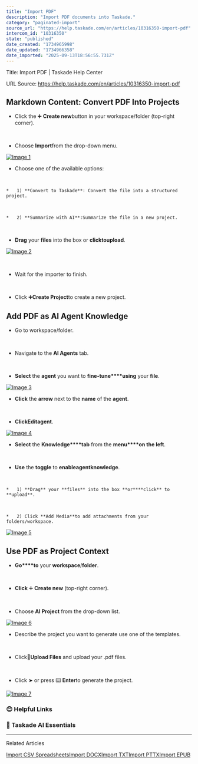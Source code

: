 ```yaml
---
title: "Import PDF"
description: "Import PDF documents into Taskade."
category: "paginated-import"
source_url: "https://help.taskade.com/en/articles/10316350-import-pdf"
intercom_id: "10316350"
state: "published"
date_created: "1734965998"
date_updated: "1734966358"
date_imported: "2025-09-13T18:56:55.731Z"
---
```


Title: Import PDF | Taskade Help Center

URL Source: https://help.taskade.com/en/articles/10316350-import-pdf

Markdown Content:
**Convert PDF Into Projects**
-----------------------------

*   Click the ➕ **Create new**button in your workspace/folder (top-right corner).

​

*   Choose **Import**from the drop-down menu.

[![Image 1](https://downloads.intercomcdn.com/i/o/plyqw4hf/1309159739/7869dab87b8218a2850be5b94a44/import-format-1.jpg?expires=1757791800&signature=9faad55946562a493ed9d09e9b760c34507ec4e6e60f19605e56a9a923fbd69a&req=dSMnH8h7lIZcUPMW1HO4zXRhufmsXV%2Bmx%2B2P24Z2bDfxhd0CxVWIc238oEqq%0AG4xryIWL0Yu4OMHNxSU%3D%0A)](https://downloads.intercomcdn.com/i/o/plyqw4hf/1309159739/7869dab87b8218a2850be5b94a44/import-format-1.jpg?expires=1757791800&signature=9faad55946562a493ed9d09e9b760c34507ec4e6e60f19605e56a9a923fbd69a&req=dSMnH8h7lIZcUPMW1HO4zXRhufmsXV%2Bmx%2B2P24Z2bDfxhd0CxVWIc238oEqq%0AG4xryIWL0Yu4OMHNxSU%3D%0A)

*   Choose one of the available options:

​

    *   1) **Convert to Taskade**: Convert the file into a structured project.

​

    *   2) **Summarize with AI**:Summarize the file in a new project.

​

*   **Drag** your **files** into the box or **click****to****upload**.

[![Image 2](https://downloads.intercomcdn.com/i/o/plyqw4hf/1309159742/f6918843b789377ae22d59642739/import-format-2.jpg?expires=1757791800&signature=cf51c1c6b13ae81f9ad4cc361f24d39dbd2019cd8d9c82c35214a751c2a3f13b&req=dSMnH8h7lIZbW%2FMW1HO4zSiTjj8f7WQgdnaIwrreuI3gApafW9US9fpRHV%2FM%0A2j3NHSkgzyRbQnGAjys%3D%0A)](https://downloads.intercomcdn.com/i/o/plyqw4hf/1309159742/f6918843b789377ae22d59642739/import-format-2.jpg?expires=1757791800&signature=cf51c1c6b13ae81f9ad4cc361f24d39dbd2019cd8d9c82c35214a751c2a3f13b&req=dSMnH8h7lIZbW%2FMW1HO4zSiTjj8f7WQgdnaIwrreuI3gApafW9US9fpRHV%2FM%0A2j3NHSkgzyRbQnGAjys%3D%0A)

​

*   Wait for the importer to finish.

​

*   Click ➕**Create Project**to create a new project.

**Add PDF as AI Agent Knowledge**
---------------------------------

*   Go to workspace/folder.

​

*   Navigate to the **AI Agents** tab.

​

*   **Select** the **agent** you want to **fine-tune****using** your **file**.

[![Image 3](https://downloads.intercomcdn.com/i/o/plyqw4hf/1309159745/4e49b29934ce8bc7f02f6987f89f/agent-knowledge-format-1.png?expires=1757791800&signature=1a8080ea8e68e41926396dd7d1af63d390bd28b3d9cf85c3d899f1f626218120&req=dSMnH8h7lIZbXPMW1HO4zTnzXZPGn%2B7JNt41rVHYHXt3GEegPa9um7ZP9pXv%0Aak0p5Z0aH2GwXAe4ciw%3D%0A)](https://downloads.intercomcdn.com/i/o/plyqw4hf/1309159745/4e49b29934ce8bc7f02f6987f89f/agent-knowledge-format-1.png?expires=1757791800&signature=1a8080ea8e68e41926396dd7d1af63d390bd28b3d9cf85c3d899f1f626218120&req=dSMnH8h7lIZbXPMW1HO4zTnzXZPGn%2B7JNt41rVHYHXt3GEegPa9um7ZP9pXv%0Aak0p5Z0aH2GwXAe4ciw%3D%0A)

*   **Click** the **arrow** next to the **name** of the **agent**.

​

*   **Click****Edit****agent**.

[![Image 4](https://downloads.intercomcdn.com/i/o/plyqw4hf/1309159749/b162730989b6885b3d309a617f1b/agent-knowledge-format-2.png?expires=1757791800&signature=82ae5b82b0cdbeb46d43dbf2dc4cbfd70943a181a2919ffc1b620b1e9a4fef31&req=dSMnH8h7lIZbUPMW1HO4zXm8vMV0AY2fY5hNXZHXsS0ZjaPI59zsqa2jMxm6%0AMJFp1Jyx9TN7k6hlhI8%3D%0A)](https://downloads.intercomcdn.com/i/o/plyqw4hf/1309159749/b162730989b6885b3d309a617f1b/agent-knowledge-format-2.png?expires=1757791800&signature=82ae5b82b0cdbeb46d43dbf2dc4cbfd70943a181a2919ffc1b620b1e9a4fef31&req=dSMnH8h7lIZbUPMW1HO4zXm8vMV0AY2fY5hNXZHXsS0ZjaPI59zsqa2jMxm6%0AMJFp1Jyx9TN7k6hlhI8%3D%0A)

*   **Select** the **Knowledge****tab** from the **menu****on the left**.

​

*   **Use** the **toggle** to **enable****agent****knowledge**.

​

    *   1) **Drag** your **files** into the box **or****click** to **upload**.

​

    *   2) Click **Add Media**to add attachments from your folders/workspace.

[![Image 5](https://downloads.intercomcdn.com/i/o/plyqw4hf/1309159748/8311749667224a82bc7692141ff3/agent-knowledge-3.png?expires=1757791800&signature=283f8a4d89d0238464f592c54acf13a89fce844d4937cd88c354df4c943538ed&req=dSMnH8h7lIZbUfMW1HO4zcktjL31SoI797KXRDznx%2BVq2ZSi2x1%2BWjmXC%2BZE%0AYZlFi5vj%2BA7%2BnWTyve0%3D%0A)](https://downloads.intercomcdn.com/i/o/plyqw4hf/1309159748/8311749667224a82bc7692141ff3/agent-knowledge-3.png?expires=1757791800&signature=283f8a4d89d0238464f592c54acf13a89fce844d4937cd88c354df4c943538ed&req=dSMnH8h7lIZbUfMW1HO4zcktjL31SoI797KXRDznx%2BVq2ZSi2x1%2BWjmXC%2BZE%0AYZlFi5vj%2BA7%2BnWTyve0%3D%0A)

**Use PDF as Project Context**
------------------------------

*   **Go****to** your **workspace**/**folder**.

​

*   **Click** ➕ **Create new** (top-right corner).

​

*   Choose **AI Project** from the drop-down list.

[![Image 6](https://downloads.intercomcdn.com/i/o/plyqw4hf/1309167246/78d165848ddb457720b72f612cf2/project-context-format-1.jpg?expires=1757791800&signature=17a291a8648968401fccdb677d1ef7e88b097232daecc738cf5d9f39fd827f23&req=dSMnH8h4moNbX%2FMW1HO4zYHrHUr0FpI%2BZDHetKOWkKqneuzdV5KokgPvgAYv%0AYI9gEgopEjjHV6JV4wA%3D%0A)](https://downloads.intercomcdn.com/i/o/plyqw4hf/1309167246/78d165848ddb457720b72f612cf2/project-context-format-1.jpg?expires=1757791800&signature=17a291a8648968401fccdb677d1ef7e88b097232daecc738cf5d9f39fd827f23&req=dSMnH8h4moNbX%2FMW1HO4zYHrHUr0FpI%2BZDHetKOWkKqneuzdV5KokgPvgAYv%0AYI9gEgopEjjHV6JV4wA%3D%0A)

*   Describe the project you want to generate use one of the templates.

​

*   Click📎**Upload Files** and upload your .pdf files.​

​

*   Click ➤ or press ⌨️ **Enter**to generate the project.

[![Image 7](https://downloads.intercomcdn.com/i/o/plyqw4hf/1309159746/e7a156c4c5f346ebbcfc718ad316/project-context-format-2.png?expires=1757791800&signature=98a3cb170248d3edd1e4b0ddebca092f749957da8a38cdc2f0426cbb2e8e3e7c&req=dSMnH8h7lIZbX%2FMW1HO4zQeNaSL2rX0hhrDIt9yD%2FjQekJ7CshvnKm0hCT6v%0AK8126hbvGO7UR5H%2BCA0%3D%0A)](https://downloads.intercomcdn.com/i/o/plyqw4hf/1309159746/e7a156c4c5f346ebbcfc718ad316/project-context-format-2.png?expires=1757791800&signature=98a3cb170248d3edd1e4b0ddebca092f749957da8a38cdc2f0426cbb2e8e3e7c&req=dSMnH8h7lIZbX%2FMW1HO4zQeNaSL2rX0hhrDIt9yD%2FjQekJ7CshvnKm0hCT6v%0AK8126hbvGO7UR5H%2BCA0%3D%0A)

### **😊 Helpful Links**

### 🤖 **Taskade AI Essentials**

* * *

Related Articles

[Import CSV Spreadsheets](https://help.taskade.com/en/articles/8958590-import-csv-spreadsheets)[Import DOCX](https://help.taskade.com/en/articles/10316379-import-docx)[Import TXT](https://help.taskade.com/en/articles/10316389-import-txt)[Import PTTX](https://help.taskade.com/en/articles/10316393-import-pttx)[Import EPUB](https://help.taskade.com/en/articles/10316408-import-epub)
